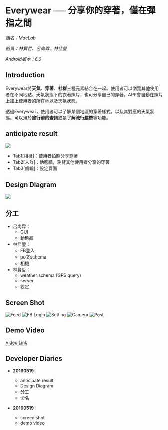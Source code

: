 # Everywear ── 分享你的穿著，僅在彈指之間

_組名：MacLab_

_組員：林賢哲、呂尚霖、林佳瑩_

_Android版本：6.0_


## Introduction

Everywear將**天氣**、**穿著**、**社群**三種元素結合在一起。使用者可以瀏覽其他使用者在不同地點、天氣狀態下的衣著照片，也可分享自己的穿著，APP會自動在照片上加上使用者的所在地以及天氣狀態。

透過Everywear，使用者可以了解某個地區的穿著樣式，以及其對應的天氣狀態。可以用於**旅行前的查詢**或是**了解流行趨勢**等功能。


## anticipate result
![](https://github.com/zeroplusone/Everywear/blob/wiki/images/UI.jpg?raw=true)

* Tab1[相機]：使用者拍照分享穿著
* Tab2[人群]：動態牆，瀏覽其他使用者分享的穿著
* Tab3[齒輪]：設定頁面


## Design Diagram
![](https://github.com/zeroplusone/Everywear/blob/wiki/images/DesignDiagram.png?raw=true)


## 分工
* 呂尚霖：
    * GUI
    * 動態牆
* 林佳瑩：
    * FB登入
    * po文schema
    * 相機
* 林賢哲：
    * weather schema (GPS query)
    * server
    * 設定

## Screen Shot
![Feed](https://github.com/zeroplusone/Everywear/blob/wiki/images/screenshot_feed.png)
![FB Login](https://github.com/zeroplusone/Everywear/blob/wiki/images/screenshot_login.png)
![Setting](https://github.com/zeroplusone/Everywear/blob/wiki/images/screenshot_setting.png)
![Camera](https://github.com/zeroplusone/Everywear/blob/wiki/images/screenshot_camera.png)
![Post](https://github.com/zeroplusone/Everywear/blob/wiki/images/screeanshot_post.png)
## Demo Video
[Video Link](https://drive.google.com/open?id=0B7frWs3Wfdu4RVFENlJJYVM3bmM "Everything Is AWESOME")



## Developer Diaries

* **20160519**
    * anticipate result
    * Design Diagram
    * 分工
    * 命名
    
* **20160519**
    * screen shot
    * demo video
